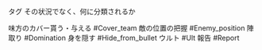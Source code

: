 タグ
その状況でなく、何に分類されるか

味方のカバー貰う・与える
#Cover_team 
敵の位置の把握
#Enemy_position 
陣取り
#Domination 
身を隠す
#Hide_from_bullet 
ウルト
#Ult 
報告
#Report 
